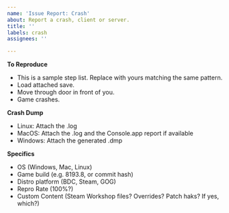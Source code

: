 ```yaml
---
name: 'Issue Report: Crash'
about: Report a crash, client or server.
title: ''
labels: crash
assignees: ''

---
```


**To Reproduce**

 - This is a sample step list. Replace with yours matching the same pattern.
 - Load attached save.
 - Move through door in front of you.
 - Game crashes.

**Crash Dump**

- Linux: Attach the .log
- MacOS: Attach the .log and the Console.app report if available
- Windows: Attach the generated .dmp

**Specifics**

 - OS (Windows, Mac, Linux)
 - Game build (e.g. 8193.8, or commit hash)
 - Distro platform (BDC, Steam, GOG)
 - Repro Rate (100%?)
 - Custom Content (Steam Workshop files? Overrides? Patch haks? If yes, which?)
